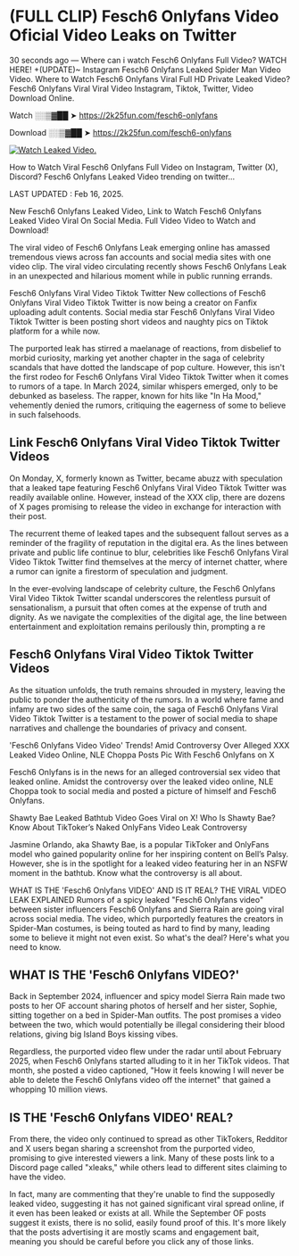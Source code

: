 # (FULL CLIP) Fesch6 Onlyfans Video Oficial Video Leaks on Twitter

30 seconds ago — Where can i watch Fesch6 Onlyfans Full Video? WATCH HERE! +(UPDATE)~ Instagram Fesch6 Onlyfans Leaked Spider Man Video Video. Where to Watch Fesch6 Onlyfans Viral Full HD Private Leaked Video? Fesch6 Onlyfans Viral Viral Video Instagram, Tiktok, Twitter, Video Download Online.

Watch ░░▒▓██ ➤ https://2k25fun.com/fesch6-onlyfans

Download ░░▒▓██ ➤ https://2k25fun.com/fesch6-onlyfans

[![Watch Leaked Video.](https://miro.medium.com/v2/resize:fit:828/format:webp/1*cilzJN44JGOrTw9NJCrNHA.gif "Watch Leaked Video")](https://2k25fun.com/fesch6-onlyfans)

How to Watch Viral Fesch6 Onlyfans Full Video on Instagram, Twitter (X), Discord? Fesch6 Onlyfans Leaked Video trending on twitter...

LAST UPDATED : Feb 16, 2025.

New Fesch6 Onlyfans Leaked Video, Link to Watch Fesch6 Onlyfans Leaked Video Viral On Social Media. Full Video Video to Watch and Download!

The viral video of Fesch6 Onlyfans Leak emerging online has amassed tremendous views across fan accounts and social media sites with one video clip. The viral video circulating recently shows Fesch6 Onlyfans Leak in an unexpected and hilarious moment while in public running errands.

Fesch6 Onlyfans Viral Video Tiktok Twitter New collections of Fesch6 Onlyfans Viral Video Tiktok Twitter is now being a creator on Fanfix uploading adult contents. Social media star Fesch6 Onlyfans Viral Video Tiktok Twitter is been posting short videos and naughty pics on Tiktok platform for a while now.

The purported leak has stirred a maelanage of reactions, from disbelief to morbid curiosity, marking yet another chapter in the saga of celebrity scandals that have dotted the landscape of pop culture. However, this isn't the first rodeo for Fesch6 Onlyfans Viral Video Tiktok Twitter when it comes to rumors of a tape. In March 2024, similar whispers emerged, only to be debunked as baseless. The rapper, known for hits like "In Ha Mood," vehemently denied the rumors, critiquing the eagerness of some to believe in such falsehoods.

## Link Fesch6 Onlyfans Viral Video Tiktok Twitter Videos

On Monday, X, formerly known as Twitter, became abuzz with speculation that a leaked tape featuring Fesch6 Onlyfans Viral Video Tiktok Twitter was readily available online. However, instead of the XXX clip, there are dozens of X pages promising to release the video in exchange for interaction with their post.

The recurrent theme of leaked tapes and the subsequent fallout serves as a reminder of the fragility of reputation in the digital era. As the lines between private and public life continue to blur, celebrities like Fesch6 Onlyfans Viral Video Tiktok Twitter find themselves at the mercy of internet chatter, where a rumor can ignite a firestorm of speculation and judgment.

In the ever-evolving landscape of celebrity culture, the Fesch6 Onlyfans Viral Video Tiktok Twitter scandal underscores the relentless pursuit of sensationalism, a pursuit that often comes at the expense of truth and dignity. As we navigate the complexities of the digital age, the line between entertainment and exploitation remains perilously thin, prompting a re

##  Fesch6 Onlyfans Viral Video Tiktok Twitter Videos

As the situation unfolds, the truth remains shrouded in mystery, leaving the public to ponder the authenticity of the rumors. In a world where fame and infamy are two sides of the same coin, the saga of Fesch6 Onlyfans Viral Video Tiktok Twitter is a testament to the power of social media to shape narratives and challenge the boundaries of privacy and consent.

'Fesch6 Onlyfans Video Video' Trends! Amid Controversy Over Alleged XXX Leaked Video Online, NLE Choppa Posts Pic With Fesch6 Onlyfans on X

Fesch6 Onlyfans is in the news for an alleged controversial sex video that leaked online. Amidst the controversy over the leaked video online, NLE Choppa took to social media and posted a picture of himself and Fesch6 Onlyfans.

Shawty Bae Leaked Bathtub Video Goes Viral on X! Who Is Shawty Bae? Know About TikToker’s Naked OnlyFans Video Leak Controversy

Jasmine Orlando, aka Shawty Bae, is a popular TikToker and OnlyFans model who gained popularity online for her inspiring content on Bell’s Palsy. However, she is in the spotlight for a leaked video featuring her in an NSFW moment in the bathtub. Know what the controversy is all about.

WHAT IS THE 'Fesch6 Onlyfans VIDEO' AND IS IT REAL? THE VIRAL VIDEO LEAK EXPLAINED Rumors of a spicy leaked "Fesch6 Onlyfans video" between sister influencers Fesch6 Onlyfans and Sierra Rain are going viral across social media. The video, which purportedly features the creators in Spider-Man costumes, is being touted as hard to find by many, leading some to believe it might not even exist. So what's the deal? Here's what you need to know.

## WHAT IS THE 'Fesch6 Onlyfans VIDEO?'

Back in September 2024, influencer and spicy model Sierra Rain made two posts to her OF account sharing photos of herself and her sister, Sophie, sitting together on a bed in Spider-Man outfits. The post promises a video between the two, which would potentially be illegal considering their blood relations, giving big Island Boys kissing vibes.

Regardless, the purported video flew under the radar until about February 2025, when Fesch6 Onlyfans started alluding to it in her TikTok videos. That month, she posted a video captioned, "How it feels knowing I will never be able to delete the Fesch6 Onlyfans video off the internet" that gained a whopping 10 million views.

## IS THE 'Fesch6 Onlyfans VIDEO' REAL?

From there, the video only continued to spread as other TikTokers, Redditor and X users began sharing a screenshot from the purported video, promising to give interested viewers a link. Many of these posts link to a Discord page called "xleaks," while others lead to different sites claiming to have the video.

In fact, many are commenting that they're unable to find the supposedly leaked video, suggesting it has not gained significant viral spread online, if it even has been leaked or exists at all. While the September OF posts suggest it exists, there is no solid, easily found proof of this. It's more likely that the posts advertising it are mostly scams and engagement bait, meaning you should be careful before you click any of those links.